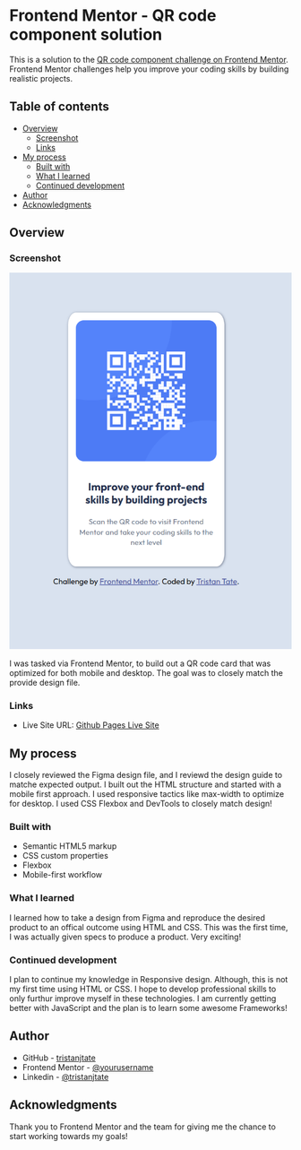 # Frontend Mentor - QR code component solution

This is a solution to the [QR code component challenge on Frontend Mentor](https://www.frontendmentor.io/challenges/qr-code-component-iux_sIO_H). Frontend Mentor challenges help you improve your coding skills by building realistic projects. 

## Table of contents

- [Overview](#overview)
  - [Screenshot](#screenshot)
  - [Links](#links)
- [My process](#my-process)
  - [Built with](#built-with)
  - [What I learned](#what-i-learned)
  - [Continued development](#continued-development)
- [Author](#author)
- [Acknowledgments](#acknowledgments)



## Overview

### Screenshot

![](/images/qr_img_final.png)

I was tasked via Frontend Mentor, to build out a QR code card that was optimized for both mobile and desktop. The goal was to closely match the provide design file.


### Links
 
- Live Site URL: [Github Pages Live Site](https://tristanjtate.github.io/QrCodeComponent/)

## My process
I closely reviewed the Figma design file, and I reviewd the design guide to matche expected output. I built out the HTML structure and started with a mobile first approach. I used responsive tactics like max-width to optimize for desktop. I used CSS Flexbox and DevTools to closely match design!

### Built with

- Semantic HTML5 markup
- CSS custom properties
- Flexbox
- Mobile-first workflow


### What I learned

I learned how to take a design from Figma and reproduce the desired product to an offical outcome using HTML and CSS. This was the first time, I was actually given specs to produce a product. Very exciting!



### Continued development

I plan to continue my knowledge in Responsive design. Although, this is not my first time using HTML or CSS. I hope to develop professional skills to only furthur improve myself in these technologies. I am currently getting better with JavaScript and the plan is to learn some awesome Frameworks!




## Author

- GitHub - [tristanjtate](https://github.com/tristanjtate)
- Frontend Mentor - [@yourusername](https://www.frontendmentor.io/profile/tristanjtate)
- Linkedin - [@tristanjtate](https://www.linkedin.com/in/tristantate/)



## Acknowledgments

Thank you to Frontend Mentor and the team for giving me the chance to start working towards my goals!
